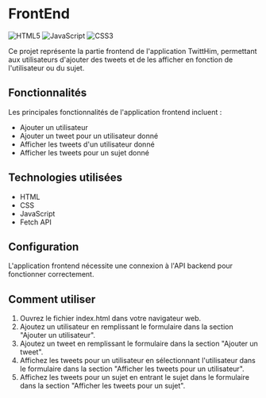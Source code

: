 # FrontEnd 

![HTML5](https://img.shields.io/badge/html5-%23E34F26.svg?style=for-the-badge&logo=html5&logoColor=white)
![JavaScript](https://img.shields.io/badge/javascript-%23323330.svg?style=for-the-badge&logo=javascript&logoColor=%23F7DF1E)
![CSS3](https://img.shields.io/badge/css3-%231572B6.svg?style=for-the-badge&logo=css3&logoColor=white)


Ce projet représente la partie frontend de l'application TwittHim, permettant aux utilisateurs d'ajouter des tweets et de les afficher en fonction de l'utilisateur ou du sujet.

## Fonctionnalités
Les principales fonctionnalités de l'application frontend incluent :

* Ajouter un utilisateur 
* Ajouter un tweet pour un utilisateur donné
* Afficher les tweets d'un utilisateur donné
* Afficher les tweets pour un sujet donné

## Technologies utilisées

* HTML
* CSS
* JavaScript
* Fetch API
## Configuration

L'application frontend nécessite une connexion à l'API backend pour fonctionner correctement. 

## Comment utiliser

1. Ouvrez le fichier index.html dans votre navigateur web.
2. Ajoutez un utilisateur en remplissant le formulaire dans la section "Ajouter un utilisateur".
3. Ajoutez un tweet en remplissant le formulaire dans la section "Ajouter un tweet".
4. Affichez les tweets pour un utilisateur en sélectionnant l'utilisateur dans le formulaire dans la section "Afficher les tweets pour un utilisateur".
5. Affichez les tweets pour un sujet en entrant le sujet dans le formulaire dans la section "Afficher les tweets pour un sujet".
